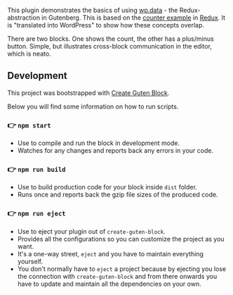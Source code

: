 This plugin demonstrates the basics of using [wp.data](https://github.com/WordPress/gutenberg/tree/master/data) - the Redux-abstraction in Gutenberg. This is based on the [counter example](https://github.com/reactjs/redux/tree/master/examples/counter) in [Redux](https://redux.js.org/). It is "translated into WordPress" to show how these concepts overlap.


There are two blocks. One shows the count, the other has a plus/minus button. Simple, but illustrates cross-block communication in the editor, which is neato.

## Development
This project was bootstrapped with [Create Guten Block](https://github.com/ahmadawais/create-guten-block).

Below you will find some information on how to run scripts.

### 👉  `npm start`
- Use to compile and run the block in development mode.
- Watches for any changes and reports back any errors in your code.

### 👉  `npm run build`
- Use to build production code for your block inside `dist` folder.
- Runs once and reports back the gzip file sizes of the produced code.

### 👉  `npm run eject`
- Use to eject your plugin out of `create-guten-block`.
- Provides all the configurations so you can customize the project as you want.
- It's a one-way street, `eject` and you have to maintain everything yourself.
- You don't normally have to `eject` a project because by ejecting you lose the connection with `create-guten-block` and from there onwards you have to update and maintain all the dependencies on your own.

